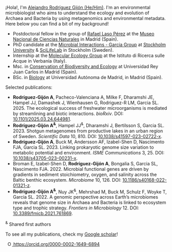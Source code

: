 ¡Hola!, I'm [Alejandro Rodríguez Gijón (He/Him)](https://twitter.com/_RodriguezGijon).
I'm an environmental microbiologist who aims to understand the ecology and evolution of Archaea and Bacteria by using metagenomics and environmental metadata. Here below you can find a bit of my background!

   - Postdoctoral fellow in the group of [Rafael Laso Pérez](https://rafaellasoperez.webnode.es/) at the [Museo Nacional de Ciencias Naturales](https://www.mncn.csic.es/es/quienes_somos/rodriguez-gijon-alejandro) in Madrid (Spain).
   - PhD candidate at the [Microbial Interactions - Garcia Group](https://miint.org/) at [Stockholm University](https://www.su.se/department-of-ecology-environment-and-plant-sciences/) & [SciLifeLab](https://www.scilifelab.se/) in Stockholm (Sweden).
   - Internship at the [Molecular Ecology Group](http://www.meg.irsa.cnr.it/) at the Istituto di Ricerca sulle Acque in Verbania (Italy).
   - Msc. in [Conservation of Biodiversity and Ecology](https://www.urjc.es/estudios/master/759-tecnicas-de-conservacion-de-la-biodiversidad-y-ecologia) at Universidad Rey Juan Carlos in Madrid (Spain).
   - BSc. in [Biology](https://www.uam.es/Ciencias/Biolog%C3%ADa/1242655508884.htm) at Universidad Autónoma de Madrid, in Madrid (Spain).


Selected publications:

- <b>Rodríguez-Gijón A</b>, Pacheco-Valenciana A, Milke F, Dharamshi JE, Hampel JJ, Damashek J, Wienhausen G, Rodriguez-R LM, Garcia SL. 2025. The ecological success of freshwater microorganisms is mediated by streamlining and biotic interactions. <i>bioRxiv</i>. DOI: [10.1101/2025.03.24.644981](https://www.biorxiv.org/content/10.1101/2025.03.24.644981v1).
- <b>Rodríguez-Gijón A<sup>&</sup></b>, Hampel JJ<sup>&</sup>, Dharamshi J, Bertilsson S, Garcia SL. 2023. Shotgun metagenomes from productive lakes in an urban region of Sweden. <i>Scientific Data</i> 10, 810. DOI: [10.1038/s41597-023-02722-x](https://www.nature.com/articles/s41597-023-02722-x).
- <b>Rodríguez-Gijón A</b>, Buck M, Andersson AF, Izabel-Shen D, Nascimento FJA, Garcia SL. 2023. Linking prokaryotic genome size variation to metabolic potential and environment. <i>ISME Communications</i> 3, 25. DOI: [10.1038/s43705-023-00231-x](https://www.nature.com/articles/s43705-023-00231-x).
- Broman E, Izabel-Shen D, <b>Rodríguez-Gijón A</b>, Bongalia S, Garcia SL, Nascimento FJA. 2022. Microbial functional genes are driven by gradients in sediment stoichiometry, oxygen, and salinity across the Baltic benthic ecosystem. <i>Microbiome</i> 10, 126. DOI: [10.1186/s40168-022-01321-z](https://microbiomejournal.biomedcentral.com/articles/10.1186/s40168-022-01321-z).
- <b>Rodríguez-Gijón A<sup>&</sup></b>, Nuy JK<sup>&</sup>, Mehrshad M, Buck M, Schulz F, Woyke T, Garcia SL. 2022. A genomic perspective across Earth’s microbiomes reveals that genome size in Archaea and Bacteria is linked to ecosystem type and trophic strategy. <i>Frontiers in Microbiology</i> 12. DOI: [10.3389/fmicb.2021.761869](https://www.frontiersin.org/articles/10.3389/fmicb.2021.761869/full).

<sup>&</sup> Shared first authors

  
To see all my publications, check my [Google scholar](https://scholar.google.com/citations?hl=en&user=5-3GnPQAAAAJ)!

   <a
    id="cy-effective-orcid-url"
    class="underline"
     href="https://orcid.org/0000-0002-1649-6894"
     target="orcid.widget"
     rel="me noopener noreferrer"
     style="vertical-align: top">
     <img
        src="https://orcid.org/sites/default/files/images/orcid_16x16.png"
        style="width: 1em; margin-inline-start: 0.5em"
        alt="ORCID iD icon"/>
      https://orcid.org/0000-0002-1649-6894
    </a>
